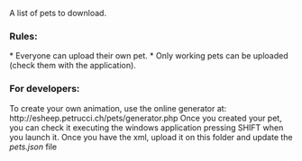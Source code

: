 A list of pets to download.
<h3>Rules:</h3>
* Everyone can upload their own pet.
* Only working pets can be uploaded (check them with the application).

<h3>For developers:</h3>
To create your own animation, use the online generator at: http://esheep.petrucci.ch/pets/generator.php
Once you created your pet, you can check it executing the windows application pressing SHIFT when you launch it.
Once you have the xml, upload it on this folder and update the <em>pets.json</em> file
